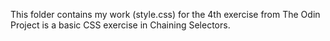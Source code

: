 This folder contains my work (style.css) for the 4th exercise from The Odin Project is a basic CSS exercise in Chaining Selectors.
